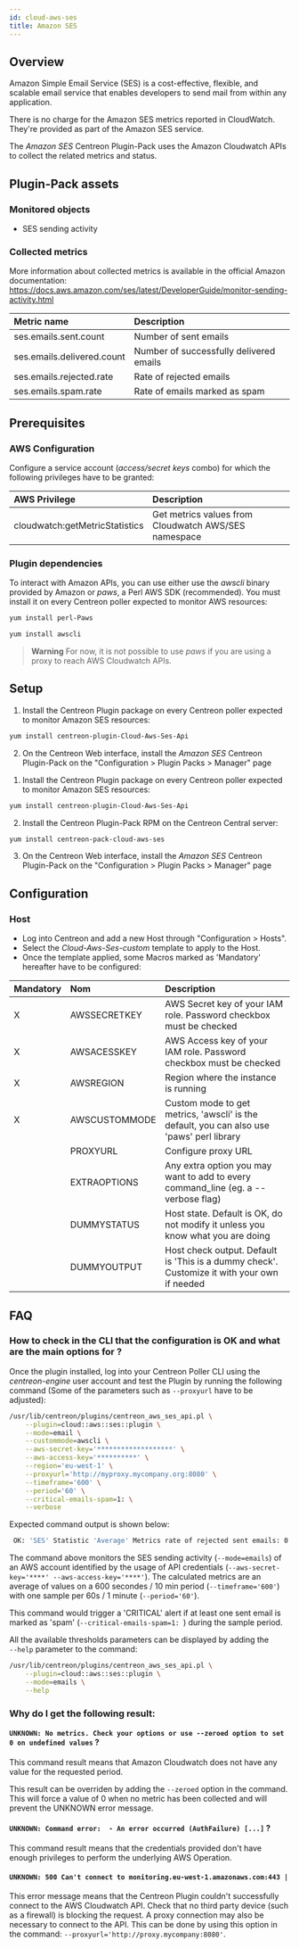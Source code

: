 ```yaml
---
id: cloud-aws-ses
title: Amazon SES
---
```


## Overview

Amazon Simple Email Service (SES) is a cost-effective, flexible, and scalable
email service that enables developers to send mail from within any application.

There is no charge for the Amazon SES metrics reported in CloudWatch. They're 
provided as part of the Amazon SES service.

The *Amazon SES* Centreon Plugin-Pack uses the Amazon Cloudwatch APIs to collect the
related metrics and status.

## Plugin-Pack assets

### Monitored objects

* SES sending activity

### Collected metrics 

More information about collected metrics is available in the official Amazon 
documentation:
https://docs.aws.amazon.com/ses/latest/DeveloperGuide/monitor-sending-activity.html

<!--DOCUSAURUS_CODE_TABS-->

<!--Ses-Emails-->

| Metric name                 | Description                                                                                  
|:--------------------------- | :----------------------------------------|
| ses.emails.sent.count       | Number of sent emails                    |
| ses.emails.delivered.count  | Number of successfully delivered emails  |
| ses.emails.rejected.rate    | Rate of rejected emails                  |
| ses.emails.spam.rate        | Rate of emails marked as spam            |

<!--END_DOCUSAURUS_CODE_TABS-->

## Prerequisites

### AWS Configuration

Configure a service account (*access/secret keys* combo) for which the following privileges have to be granted:

| AWS Privilege                  | Description                                             |
|:-------------------------------|:------------------------------------------------------- |
| cloudwatch:getMetricStatistics | Get metrics values from Cloudwatch AWS/SES namespace    |

### Plugin dependencies

To interact with Amazon APIs, you can use either use the *awscli* binary
provided by Amazon or *paws*, a Perl AWS SDK (recommended). 
You must install it on every Centreon poller expected to monitor AWS resources: 

<!--DOCUSAURUS_CODE_TABS-->

<!--perl-Paws-installation-->

```bash
yum install perl-Paws
```

<!--aws-cli-installation-->

```bash
yum install awscli
```

<!--END_DOCUSAURUS_CODE_TABS-->

> **Warning** For now, it is not possible to use *paws* if you are using a proxy to reach AWS Cloudwatch APIs. 

## Setup 

<!--DOCUSAURUS_CODE_TABS-->

<!--Online IMP Licence & IT-100 Editions-->

1. Install the Centreon Plugin package on every Centreon poller expected to monitor Amazon SES resources:

```bash
yum install centreon-plugin-Cloud-Aws-Ses-Api
```

2. On the Centreon Web interface, install the *Amazon SES* Centreon Plugin-Pack on the "Configuration > Plugin Packs > Manager" page


<!--Offline IMP License-->

1. Install the Centreon Plugin package on every Centreon poller expected to monitor Amazon SES resources:

```bash
yum install centreon-plugin-Cloud-Aws-Ses-Api
```

2. Install the Centreon Plugin-Pack RPM on the Centreon Central server:

```bash
yum install centreon-pack-cloud-aws-ses
```

3. On the Centreon Web interface, install the *Amazon SES* Centreon Plugin-Pack on the "Configuration > Plugin Packs > Manager" page

<!--END_DOCUSAURUS_CODE_TABS-->

## Configuration

### Host

* Log into Centreon and add a new Host through "Configuration > Hosts". 
* Select the *Cloud-Aws-Ses-custom* template to apply to the Host.
* Once the template applied, some Macros marked as 'Mandatory' hereafter have to be configured:

| Mandatory   | Nom             | Description                                                                                 |
| :---------- | :-------------- | :------------------------------------------------------------------------------------------ |
| X           | AWSSECRETKEY    | AWS Secret key of your IAM role. Password checkbox must be checked                          |
| X           | AWSACESSKEY     | AWS Access key of your IAM role. Password checkbox must be checked                          |
| X           | AWSREGION       | Region where the instance is running                                                        |
| X           | AWSCUSTOMMODE   | Custom mode to get metrics, 'awscli' is the default, you can also use 'paws' perl library   |
|             | PROXYURL        | Configure proxy URL                                                                         |
|             | EXTRAOPTIONS    | Any extra option you may want to add to every command\_line (eg. a --verbose flag)          |
|             | DUMMYSTATUS     | Host state. Default is OK, do not modify it unless you know what you are doing              |
|             | DUMMYOUTPUT     | Host check output. Default is 'This is a dummy check'. Customize it with your own if needed |

## FAQ

### How to check in the CLI that the configuration is OK and what are the main options for ?

Once the plugin installed, log into your Centreon Poller CLI using the
*centreon-engine* user account and test the Plugin by running the following
command (Some of the parameters such as ```--proxyurl``` have to be adjusted):

```bash
/usr/lib/centreon/plugins/centreon_aws_ses_api.pl \
    --plugin=cloud::aws::ses::plugin \
    --mode=email \
    --custommode=awscli \
    --aws-secret-key='*******************' \
    --aws-access-key='**********' \
    --region='eu-west-1' \
    --proxyurl='http://myproxy.mycompany.org:8080' \
    --timeframe='600' \
    --period='60' \
    --critical-emails-spam=1: \
    --verbose
```

Expected command output is shown below: 

```bash
 OK: 'SES' Statistic 'Average' Metrics rate of rejected sent emails: 0.00, number of emails successfully delivered: 30.00, rate of sent emails marked as spam: 0.00, number of sent emails: 30.00 | 'SES~average#ses.emails.rejected.rate'=0;;;; 'SES~average#ses.emails.delivered.count'=30;;;; 'SES~average#ses.emails.spam.rate'=0;;;; 'SES~average#ses.emails.sent.count'=30;;;;
```

The command above monitors the SES sending activity 
(```--mode=emails```) of an AWS account identified by the usage of API 
credentials (```--aws-secret-key='****' --aws-access-key='****'```).
The calculated metrics are an average of values on a 600 secondes / 10 min 
period (```--timeframe='600'```) with one sample per 60s / 1 minute 
(```--period='60'```).

This command would trigger a 'CRITICAL' alert if at least one sent email is
marked as 'spam' (```--critical-emails-spam=1: ```) during the sample period.

All the available thresholds parameters can be displayed by adding the  
```--help``` parameter to the command:

```bash
/usr/lib/centreon/plugins/centreon_aws_ses_api.pl \
    --plugin=cloud::aws::ses::plugin \
    --mode=emails \
    --help
```

### Why do I get the following result: 

#### ```UNKNOWN: No metrics. Check your options or use --zeroed option to set 0 on undefined values``` ?

This command result means that Amazon Cloudwatch does not have any value for the
requested period.

This result can be overriden by adding the ```--zeroed``` option in the command.
This will force a value of 0 when no metric has been collected and will prevent
the UNKNOWN error message. 

#### ```UNKNOWN: Command error:  - An error occurred (AuthFailure) [...]``` ? 

This command result means that the credentials provided don't have enough
privileges to perform the underlying AWS Operation.


#### ```UNKNOWN: 500 Can't connect to monitoring.eu-west-1.amazonaws.com:443 |```

This error message means that the Centreon Plugin couldn't successfully connect 
to the AWS Cloudwatch API. Check that no third party device (such as a firewall)
is blocking the request. A proxy connection may also be necessary to connect to
the API. This can be done by using this option in the command: 
```--proxyurl='http://proxy.mycompany:8080'```.
